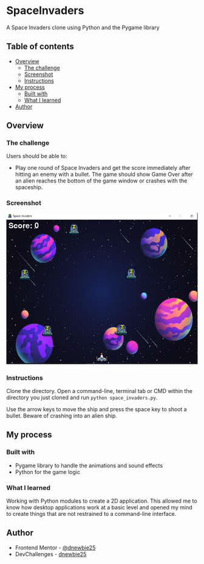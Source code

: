 # SpaceInvaders
A Space Invaders clone using Python and the Pygame library

## Table of contents

- [Overview](#overview)
  - [The challenge](#the-challenge)
  - [Screenshot](#screenshot)
  - [Instructions](#instructions)
- [My process](#my-process)
  - [Built with](#built-with)
  - [What I learned](#what-i-learned)
- [Author](#author)

## Overview

### The challenge

Users should be able to:

- Play one round of Space Invaders and get the score immediately after hitting an enemy with a bullet. The game should show Game Over after an alien reaches the bottom of the game window or crashes with the spaceship.

### Screenshot

![](space_preview.PNG)

### Instructions

Clone the directory. Open a command-line, terminal tab or CMD within the directory you just cloned and run `python space_invaders.py`.

Use the arrow keys to move the ship and press the space key to shoot a bullet. Beware of crashing into an alien ship.

## My process

### Built with

- Pygame library to handle the animations and sound effects
- Python for the game logic

### What I learned

Working with Python modules to create a 2D application. This allowed me to know how desktop applications work at a basic level and opened my mind to create things that are not restrained to a command-line interface.

## Author

- Frontend Mentor - [@dnewbie25](https://www.frontendmentor.io/profile/dnewbie25)
- DevChallenges - [dnewbie25](https://devchallenges.io/portfolio/dnewbie25)